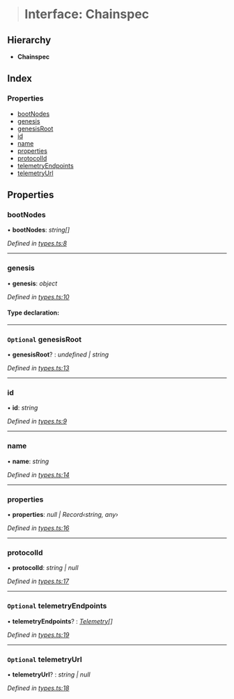 > # Interface: Chainspec

## Hierarchy

* **Chainspec**

## Index

### Properties

* [bootNodes](_types_.chainspec.md#bootnodes)
* [genesis](_types_.chainspec.md#genesis)
* [genesisRoot](_types_.chainspec.md#optional-genesisroot)
* [id](_types_.chainspec.md#id)
* [name](_types_.chainspec.md#name)
* [properties](_types_.chainspec.md#properties)
* [protocolId](_types_.chainspec.md#protocolid)
* [telemetryEndpoints](_types_.chainspec.md#optional-telemetryendpoints)
* [telemetryUrl](_types_.chainspec.md#optional-telemetryurl)

## Properties

###  bootNodes

• **bootNodes**: *string[]*

*Defined in [types.ts:8](https://github.com/polkadot-js/common/blob/22e76c1/packages/chainspec/src/types.ts#L8)*

___

###  genesis

• **genesis**: *object*

*Defined in [types.ts:10](https://github.com/polkadot-js/common/blob/22e76c1/packages/chainspec/src/types.ts#L10)*

#### Type declaration:

___

### `Optional` genesisRoot

• **genesisRoot**? : *undefined | string*

*Defined in [types.ts:13](https://github.com/polkadot-js/common/blob/22e76c1/packages/chainspec/src/types.ts#L13)*

___

###  id

• **id**: *string*

*Defined in [types.ts:9](https://github.com/polkadot-js/common/blob/22e76c1/packages/chainspec/src/types.ts#L9)*

___

###  name

• **name**: *string*

*Defined in [types.ts:14](https://github.com/polkadot-js/common/blob/22e76c1/packages/chainspec/src/types.ts#L14)*

___

###  properties

• **properties**: *null | Record‹string, any›*

*Defined in [types.ts:16](https://github.com/polkadot-js/common/blob/22e76c1/packages/chainspec/src/types.ts#L16)*

___

###  protocolId

• **protocolId**: *string | null*

*Defined in [types.ts:17](https://github.com/polkadot-js/common/blob/22e76c1/packages/chainspec/src/types.ts#L17)*

___

### `Optional` telemetryEndpoints

• **telemetryEndpoints**? : *[Telemetry](../modules/_types_.md#telemetry)[]*

*Defined in [types.ts:19](https://github.com/polkadot-js/common/blob/22e76c1/packages/chainspec/src/types.ts#L19)*

___

### `Optional` telemetryUrl

• **telemetryUrl**? : *string | null*

*Defined in [types.ts:18](https://github.com/polkadot-js/common/blob/22e76c1/packages/chainspec/src/types.ts#L18)*